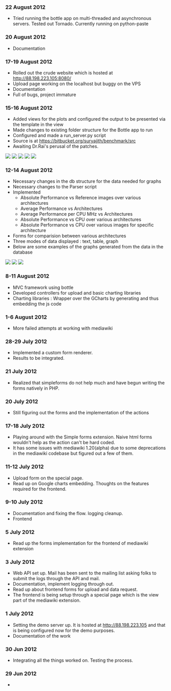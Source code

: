 ### 22 August 2012

-   Tried running the bottle app on multi-threaded and asynchronous
    servers. Tested out Tornado. Currently running on python-paste

### 20 August 2012

-   Documentation

### 17-19 August 2012

-   Rolled out the crude website which is hosted at
    <http://88.198.223.105:8080/>
-   Upload page working on the localhost but buggy on the VPS
-   Documentation
-   Full of bugs, project immature

### 15-16 August 2012

-   Added views for the plots and configured the output to be presented
    via the template in the view
-   Made changes to existing folder structure for the Bottle app to run
-   Configured and made a run_server.py script
-   Source is at <https://bitbucket.org/suryajith/benchmark/src>
-   Awaiting Dr.Rai's perusal of the patches.

![](../img/absavgperfvsimagescomb.png)
![](../img/absavgperfvsimages2.png)
![](../img/absavgperfvsimages1.png)
![](../img/absavgperfvsarchpermhz.png)
![](../img/absavgperfvsarch.png)

### 12-14 August 2012

-   Necessary changes in the db structure for the data needed for graphs
-   Necessary changes to the Parser script
-   Implemented
    -   Absolute Performance vs Reference images over various
        architectures
    -   Average Performance vs Architectures
    -   Average Performance per CPU MHz vs Architectures
    -   Absolute Performance vs CPU over various architectures
    -   Absolute Performance vs CPU over various images for specific
        architecture
-   Forms for comparision between various architectures
-   Three modes of data displayed : text, table, graph
-   Below are some examples of the graphs generated from the data in the
    database

![](../img/Perfvsimages.png)
![](../img/absavgperfpermhz.png)
![](../img/Absavgperf.png)

### 8-11 August 2012

-   MVC framework using bottle
-   Developed controllers for upload and basic charting libraries
-   Charting libraries : Wrapper over the GCharts by generating and thus
    embedding the js code

### 1-6 August 2012

-   More failed attempts at working with mediawiki

### 28-29 July 2012

-   Implemented a custom form renderer.
-   Results to be integrated.

### 21 July 2012

-   Realized that simpleforms do not help much and have begun writing
    the forms natively in PHP.

### 20 July 2012

-   Still figuring out the forms and the implementation of the actions

### 17-18 July 2012

-   Playing around with the Simple forms extension. Naive html forms
    wouldn't help as the action can't be hard coded.
-   It has some issues with mediawiki 1.20(alpha) due to some
    deprecations in the mediawiki codebase but figured out a few of
    them.

### 11-12 July 2012

-   Upload form on the special page.
-   Read up on Google charts embedding. Thoughts on the features
    required for the frontend.

### 9-10 July 2012

-   Documentation and fixing the flow. logging cleanup.
-   Frontend

### 5 July 2012

-   Read up the forms implementation for the frontend of mediawiki
    extension

### 3 July 2012

-   Web API set up. Mail has been sent to the mailing list asking folks
    to submit the logs through the API and mail.
-   Documentation, implement logging through out.
-   Read up about frontend forms for upload and data request.
-   The frontend is being setup through a special page which is the view
    part of the mediawiki extension.

### 1 July 2012

-   Setting the demo server up. It is hosted at <http://88.198.223.105>
    and that is being configured now for the demo purposes.
-   Documentation of the work

### 30 Jun 2012

-   Integrating all the things worked on. Testing the process.

### 29 Jun 2012

-
